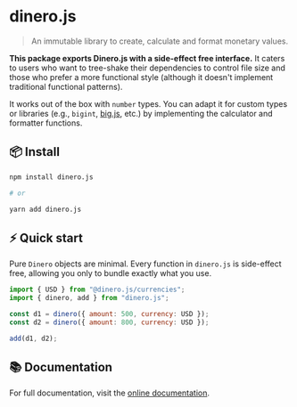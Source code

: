 # dinero.js

> An immutable library to create, calculate and format monetary values.

**This package exports Dinero.js with a side-effect free interface.** It caters to users who want to tree-shake their dependencies to control file size and those who prefer a more functional style (although it doesn't implement traditional functional patterns).

It works out of the box with `number` types. You can adapt it for custom types or libraries (e.g., `bigint`, [big.js](https://github.com/MikeMcl/big.js/), etc.) by implementing the calculator and formatter functions.

## 📦 Install

```sh
npm install dinero.js

# or

yarn add dinero.js
```

## ⚡️ Quick start

Pure `Dinero` objects are minimal. Every function in `dinero.js` is side-effect free, allowing you only to bundle exactly what you use.

```js
import { USD } from "@dinero.js/currencies";
import { dinero, add } from "dinero.js";

const d1 = dinero({ amount: 500, currency: USD });
const d2 = dinero({ amount: 800, currency: USD });

add(d1, d2);
```

## 📚 Documentation

For full documentation, visit the [online documentation](#).
